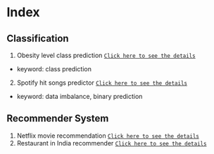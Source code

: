 # Index
## Classification
1. Obesity level class prediction [`Click here to see the details`](classification/obesity_level)
  - keyword: class prediction
2. Spotify hit songs predictor [`Click here to see the details`](classification/spotify_hit_songs_binary)
  - keyword: data imbalance, binary prediction

## Recommender System
1. Netflix movie recommendation [`Click here to see the details`](recommender-system/netflix_movie)
2. Restaurant in India recommender [`Click here to see the details`](recommender-system/restaurants_in_india)
